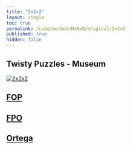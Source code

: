 ```yaml
---
title: "2x2x2"
layout: single
toc: true
permalink: /cube/method/NxNxN/original/2x2x2
published: true
hidden: false
---
```


<head>
  <base target="_blank">
</head>



## Twisty Puzzles - Museum

<a href="https://twistypuzzles.com/app/museum/museum_showitem.php?pkey=20">
  <img alt="2x2x2" src="https://twistypuzzles.com/museum/large/00020-01.jpg">
</a>



## [FOP](/cube/method/NxNxN/original/2x2x2/fop)



## [FPO](/cube/method/NxNxN/original/2x2x2/fpo)



## [Ortega](/cube/method/NxNxN/original/2x2x2/ortega)
